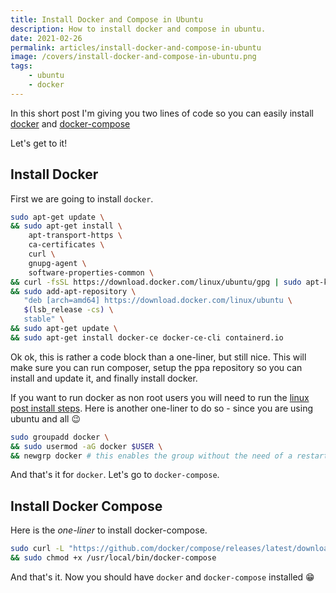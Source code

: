 ```yaml
---
title: Install Docker and Compose in Ubuntu
description: How to install docker and compose in ubuntu.
date: 2021-02-26
permalink: articles/install-docker-and-compose-in-ubuntu
image: /covers/install-docker-and-compose-in-ubuntu.png
tags: 
    - ubuntu
    - docker
---
```


In this short post I'm giving you two lines of code so you can easily install [docker](https://docs.docker.com/engine/install/ubuntu/) and [docker-compose](https://docs.docker.com/compose/install/)

<!-- more -->

Let's get to it!

## Install Docker

First we are going to install `docker`.

```bash
sudo apt-get update \
&& sudo apt-get install \
    apt-transport-https \
    ca-certificates \
    curl \
    gnupg-agent \
    software-properties-common \
&& curl -fsSL https://download.docker.com/linux/ubuntu/gpg | sudo apt-key add - \
&& sudo add-apt-repository \
   "deb [arch=amd64] https://download.docker.com/linux/ubuntu \
   $(lsb_release -cs) \
   stable" \
&& sudo apt-get update \
&& sudo apt-get install docker-ce docker-ce-cli containerd.io
```

Ok ok, this is rather a code block than a one-liner, but still nice. This will make sure you can run composer, setup the ppa repository so you can install and update it, and finally install docker.

If you want to run docker as non root users you will need to run the [linux post install steps](https://docs.docker.com/engine/install/linux-postinstall/). Here is another one-liner to do so - since you are using ubuntu and all 😉

```bash
sudo groupadd docker \
&& sudo usermod -aG docker $USER \
&& newgrp docker # this enables the group without the need of a restart
```

And that's it for `docker`. Let's go to `docker-compose`.

## Install Docker Compose

Here is the _one-liner_ to install docker-compose.

```bash
sudo curl -L "https://github.com/docker/compose/releases/latest/download/docker-compose-$(uname -s)-$(uname -m)" -o /usr/local/bin/docker-compose \
&& sudo chmod +x /usr/local/bin/docker-compose
```

And that's it. Now you should have `docker` and `docker-compose` installed 😁